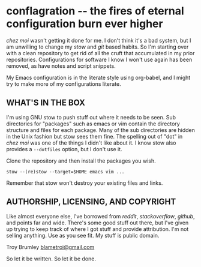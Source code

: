 # conflagration -- the fires of eternal configuration burn ever higher

_chez moi_ wasn't getting it done for me. I don't think it's a bad system, but I am unwilling to change my _stow_ and _git_ based habits. So I'm starting over with a clean repository to get rid of all the cruft that accumulated in my prior repositories. Configurations for software I know I won't use again has been removed, as have notes and script snippets.

My Emacs configuration is in the literate style using org-babel, and I might try to make more of my configurations literate.

## WHAT'S IN THE BOX

I'm using GNU stow to push stuff out where it needs to be seen. Sub directories for "packages" such as emacs or vim contain the directory structure and files for each package. Many of the sub directories are hidden in the Unix fashion but stow sees them fine. The spelling out of "dot" in _chez moi_ was one of the things I didn't like about it. I know stow also provides a `--dotfiles` option, but I don't use it. 

Clone the repository and then install the packages you wish.

``` shell
stow --(re)stow --target=$HOME emacs vim ...
```

Remember that stow won't destroy your existing files and links.

## AUTHORSHIP, LICENSING, AND COPYRIGHT

Like almost everyone else, I've borrowed from _reddit_, _stackoverflow_, _github_, and points far and wide. There's some good stuff out there, but I've given up trying to keep track of where I got stuff and provide attribution. I'm not selling anything. Use as you see fit. My stuff is public domain.

Troy Brumley
blametroi@gmail.com

So let it be written. So let it be done.
